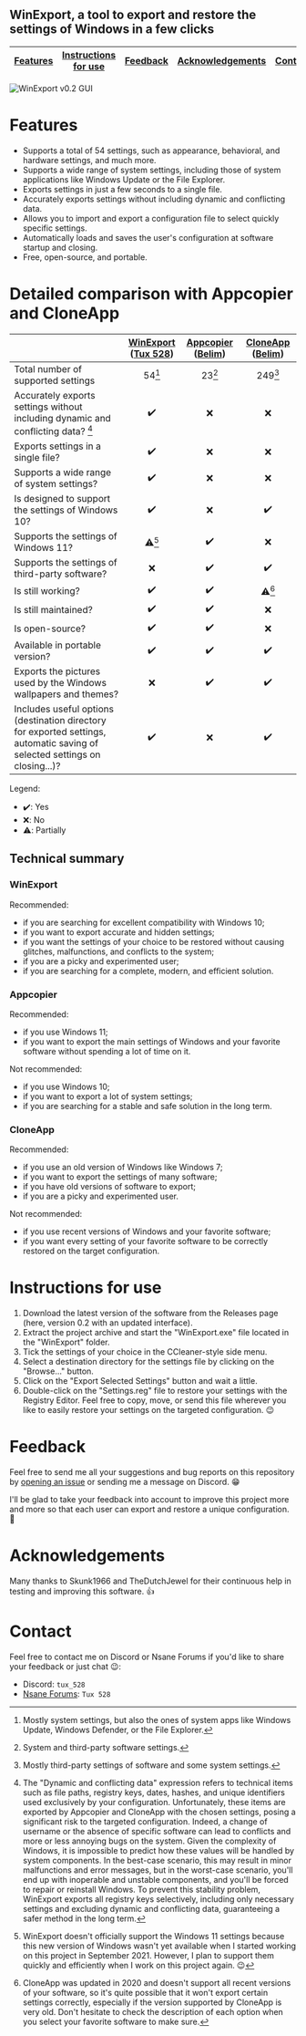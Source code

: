 ## WinExport, a tool to export and restore the settings of Windows in a few clicks

| [Features](#features) | [Instructions for use](#instructions-for-use) | [Feedback](#feedback) | [Acknowledgements](#acknowledgements) | [Contact](#contact) |
| :--: | :--: | :--: | :--: | :--: |

![WinExport v0.2 GUI](https://github.com/Tux528/WinExport/assets/155831438/55e45c4d-8ee0-4280-9296-a5d2244c0865)

# Features

- Supports a total of 54 settings, such as appearance, behavioral, and hardware settings, and much more.
- Supports a wide range of system settings, including those of system applications like Windows Update or the File Explorer.
- Exports settings in just a few seconds to a single file.
- Accurately exports settings without including dynamic and conflicting data.
- Allows you to import and export a configuration file to select quickly specific settings.
- Automatically loads and saves the user's configuration at software startup and closing.
- Free, open-source, and portable.

# Detailed comparison with Appcopier and CloneApp
| | **[WinExport](https://github.com/Tux528/WinExport)<br>([Tux 528](https://github.com/Tux528))** | **[Appcopier](https://github.com/builtbybel/Appcopier) ([Belim](https://github.com/Belim))** | **[CloneApp](https://github.com/builtbybel/CloneApp) ([Belim](https://github.com/Belim))** |
| :--- | :--: | :--: | :--: |
| Total number of supported settings | 54[^1] | 23[^2] | 249[^3] |
| Accurately exports settings without including dynamic and conflicting data? [^4] | ✔️ | ❌ | ❌ |
| Exports settings in a single file? | ✔️ | ❌ | ❌ |
| Supports a wide range of system settings? | ✔️ | ❌ | ❌ |
| Is designed to support the settings of Windows 10? | ✔️ | ❌ | ✔️ |
| Supports the settings of Windows 11? | ⚠️[^5] | ✔️ | ❌ |
| Supports the settings of third-party software? | ❌ | ✔️ | ✔️ |
| Is still working? | ✔️ | ✔️ | ⚠️[^6] |
| Is still maintained? | ✔️ | ✔️ | ❌ |
| Is open-source? | ✔️ | ✔️ | ❌ |
| Available in portable version? | ✔️ | ✔️ | ✔️ |
| Exports the pictures used by the Windows wallpapers and themes? | ❌ | ✔️ | ✔️ |
| Includes useful options (destination directory for exported settings, automatic saving of selected settings on closing...)? | ✔️ | ❌ | ✔️ |

Legend:

- ✔️: Yes
- ❌: No
- ⚠️: Partially

[^1]: Mostly system settings, but also the ones of system apps like Windows Update, Windows Defender, or the File Explorer.

[^2]: System and third-party software settings.

[^3]: Mostly third-party settings of software and some system settings.

[^4]: The "Dynamic and conflicting data" expression refers to technical items such as file paths, registry keys, dates, hashes, and unique identifiers used exclusively by your configuration. Unfortunately, these items are exported by Appcopier and CloneApp with the chosen settings, posing a significant risk to the targeted configuration. Indeed, a change of username or the absence of specific software can lead to conflicts and more or less annoying bugs on the system. Given the complexity of Windows, it is impossible to predict how these values will be handled by system components. In the best-case scenario, this may result in minor malfunctions and error messages, but in the worst-case scenario, you'll end up with inoperable and unstable components, and you'll be forced to repair or reinstall Windows. To prevent this stability problem, WinExport exports all registry keys selectively, including only necessary settings and excluding dynamic and conflicting data, guaranteeing a safer method in the long term.

[^5]: WinExport doesn't officially support the Windows 11 settings because this new version of Windows wasn't yet available when I started working on this project in September 2021. However, I plan to support them quickly and efficiently when I work on this project again. 😉

[^6]: CloneApp was updated in 2020 and doesn't support all recent versions of your software, so it's quite possible that it won't export certain settings correctly, especially if the version supported by CloneApp is very old. Don't hesitate to check the description of each option when you select your favorite software to make sure.

## Technical summary

### WinExport

Recommended:

- if you are searching for excellent compatibility with Windows 10;
- if you want to export accurate and hidden settings;
- if you want the settings of your choice to be restored without causing glitches, malfunctions, and conflicts to the system;
- if you are a picky and experimented user;
- if you are searching for a complete, modern, and efficient solution.

### Appcopier

Recommended:

- if you use Windows 11;
- if you want to export the main settings of Windows and your favorite software without spending a lot of time on it.

Not recommended:

- if you use Windows 10;
- if you want to export a lot of system settings;
- if you are searching for a stable and safe solution in the long term.

### CloneApp

Recommended:

- if you use an old version of Windows like Windows 7;
- if you want to export the settings of many software;
- if you have old versions of software to export;
- if you are a picky and experimented user.

Not recommended:

- if you use recent versions of Windows and your favorite software;
- if you want every setting of your favorite software to be correctly restored on the target configuration.

# Instructions for use

1. Download the latest version of the software from the Releases page (here, version 0.2 with an updated interface).
2. Extract the project archive and start the "WinExport.exe" file located in the "WinExport" folder.
3. Tick the settings of your choice in the CCleaner-style side menu.
4. Select a destination directory for the settings file by clicking on the "Browse..." button.
5. Click on the "Export Selected Settings" button and wait a little.
6. Double-click on the "Settings.reg" file to restore your settings with the Registry Editor. Feel free to copy, move, or send this file wherever you like to easily restore your settings on the targeted configuration. 😉

# Feedback

Feel free to send me all your suggestions and bug reports on this repository by [opening an issue](https://github.com/Tux528/WinExport/issues/new/choose) or sending me a message on Discord. 😁

I'll be glad to take your feedback into account to improve this project more and more so that each user can export and restore a unique configuration. 🤝

# Acknowledgements

Many thanks to Skunk1966 and TheDutchJewel for their continuous help in testing and improving this software. 👍

# Contact

Feel free to contact me on Discord or Nsane Forums if you'd like to share your feedback or just chat 😉:

- Discord: `tux_528`
- [Nsane Forums](https://nsaneforums.com/profile/105674-tux-528/): `Tux 528`
